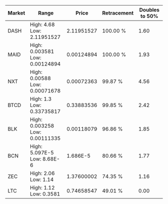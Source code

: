 | Market | Range | Price| Retracement | Doubles to 50% |
| --- | --- | --- | --- | --- |
| DASH | High: 4.68<br />Low: 2.11951527 | 2.11951527 | 100.00 % | 1.60 |
| MAID | High: 0.003581<br />Low: 0.00124894 | 0.00124894 | 100.00 % | 1.93 |
| NXT | High: 0.00588<br />Low: 0.00071678 | 0.00072363 | 99.87 % | 4.56 |
| BTCD | High: 1.3<br />Low: 0.33735817 | 0.33883536 | 99.85 % | 2.42 |
| BLK | High: 0.003258<br />Low: 0.00111335 | 0.00118079 | 96.86 % | 1.85 |
| BCN | High: 5.097E-5<br />Low: 8.68E-6 | 1.686E-5 | 80.66 % | 1.77 |
| ZEC | High: 2.06<br />Low: 1.14 | 1.37600002 | 74.35 % | 1.16 |
| LTC | High: 1.12<br />Low: 0.3581 | 0.74658547 | 49.01 % | 0.00 |
